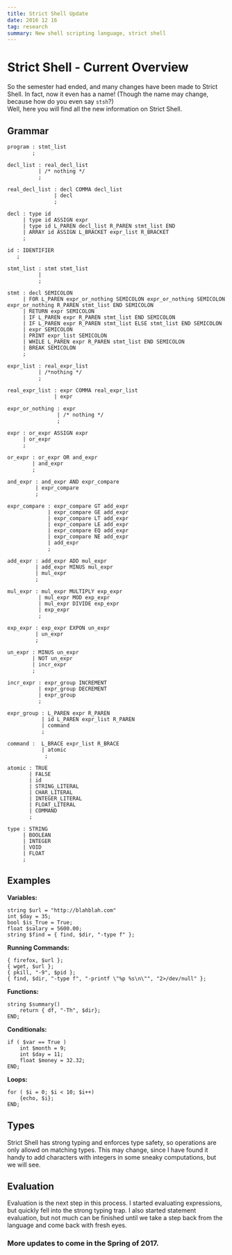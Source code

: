 ```yaml
---
title: Strict Shell Update 
date: 2016 12 16
tag: research
summary: New shell scripting language, strict shell
---
```


# Strict Shell - Current Overview
So the semester had ended, and many changes have been made to Strict Shell. In 
fact, now it even has a name! (Though the name may change, because how do 
you even say `stsh`?)  
Well, here you will find all the new information on Strict Shell.  
  

## Grammar
	
	program : stmt_list
			;
	
	decl_list : real_decl_list
			  | /* nothing */
			  ;
	
	real_decl_list : decl COMMA decl_list
				   | decl
				   ;
	
	decl : type id
		 | type id ASSIGN expr
		 | type id L_PAREN decl_list R_PAREN stmt_list END
		 | ARRAY id ASSIGN L_BRACKET expr_list R_BRACKET
		 ;
	
	id : IDENTIFIER
	   ;
		 
	stmt_list : stmt stmt_list
			  |
			  ;
	
	stmt : decl SEMICOLON
		 | FOR L_PAREN expr_or_nothing SEMICOLON expr_or_nothing SEMICOLON expr_or_nothing R_PAREN stmt_list END SEMICOLON
		 | RETURN expr SEMICOLON
		 | IF L_PAREN expr R_PAREN stmt_list END SEMICOLON
		 | IF L_PAREN expr R_PAREN stmt_list ELSE stmt_list END SEMICOLON
		 | expr SEMICOLON
		 | PRINT expr_list SEMICOLON
		 | WHILE L_PAREN expr R_PAREN stmt_list END SEMICOLON
		 | BREAK SEMICOLON
		 ;
	
	expr_list : real_expr_list
			  | /*nothing */
			  ;
	
	real_expr_list : expr COMMA real_expr_list
				   | expr
	
	expr_or_nothing : expr
			        | /* nothing */
			        ;
	
	expr : or_expr ASSIGN expr
		 | or_expr
		 ;
	
	or_expr : or_expr OR and_expr
		    | and_expr
		    ;
	
	and_expr : and_expr AND expr_compare
		     | expr_compare
		     ;
	
	expr_compare : expr_compare GT add_expr
		         | expr_compare GE add_expr
		         | expr_compare LT add_expr
		         | expr_compare LE add_expr
		         | expr_compare EQ add_expr
		         | expr_compare NE add_expr
		         | add_expr
		         ;
	
	add_expr : add_expr ADD mul_expr
			 | add_expr MINUS mul_expr
			 | mul_expr
		     ;
	
	mul_expr : mul_expr MULTIPLY exp_expr
			  | mul_expr MOD exp_expr
			  | mul_expr DIVIDE exp_expr
			  | exp_expr
		      ;
	
	exp_expr : exp_expr EXPON un_expr
			 | un_expr
		     ;
	
	un_expr : MINUS un_expr
			| NOT un_expr
			| incr_expr
			;
	
	incr_expr : expr_group INCREMENT
			  | expr_group DECREMENT
			  | expr_group
		      ;
	
	expr_group : L_PAREN expr R_PAREN
			   | id L_PAREN expr_list R_PAREN
			   | command
			   ;

	command :  L_BRACE expr_list R_BRACE
		       | atomic
				;
	
	atomic : TRUE
		   | FALSE 
		   | id 
		   | STRING_LITERAL
		   | CHAR_LITERAL
		   | INTEGER_LITERAL 
		   | FLOAT_LITERAL 
		   | COMMAND
		   ;
	
	type : STRING 
	     | BOOLEAN 
		 | INTEGER 
		 | VOID
		 | FLOAT 
		 ;
	

## Examples
  
__Variables:__  
	
	string $url = "http://blahblah.com"
	int $day = 35; 
	bool $is_True = True;
	float $salary = 5600.00;
	string $find = { find, $dir, "-type f" };

__Running Commands:__  
  
	{ firefox, $url };
	{ wget, $url };
	{ pkill, "-9", $pid }; 
	{ find, $dir, "-type f", "-printf \"%p %s\n\"", "2>/dev/null" };

__Functions:__  
	
	string $summary()
		return { df, "-Th", $dir};
	END;

__Conditionals:__  
	
	if ( $var == True )
		int $month = 9;
		int $day = 11;
		float $money = 32.32;
	END; 
	  
__Loops:__  
	
	for ( $i = 0; $i < 10; $i++)
		{echo, $i};
	END;

## Types
  
Strict Shell has strong typing and enforces type safety, so operations are
only allowd on matching types. This may change, since I have found it handy
to add characters with integers in some sneaky computations, but we will see.

## Evaluation
  
Evaluation is the next step in this process. I started evaluating expressions, 
but quickly fell into the strong typing trap. I also started statement 
evaluation, but not much can be finished until we take a step back from the
language and come back with fresh eyes. 
  
### More updates to come in the Spring of 2017.
